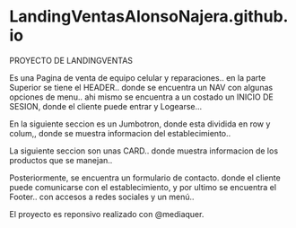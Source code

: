 # LandingVentasAlonsoNajera.github.io

PROYECTO DE LANDINGVENTAS

Es una Pagina de venta de equipo celular y reparaciones..
en la parte Superior se tiene el HEADER.. donde se encuentra un NAV con algunas opciones de menu.. ahi  mismo
se encuentra a un costado un INICIO DE SESION, donde el cliente puede entrar y Logearse...

En la siguiente seccion es un Jumbotron, donde esta dividida en row y colum,, donde se muestra informacion del establecimiento..

La siguiente seccion son unas CARD.. donde muestra informacion  de los productos que se manejan..

Posteriormente, se encuentra un formulario de contacto. donde el cliente puede comunicarse con el establecimiento, y por 
ultimo se encuentra el Footer.. con accesos a redes sociales y un menú..

El proyecto es reponsivo realizado con @mediaquer.
